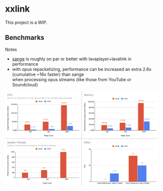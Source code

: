 # xxlink
This project is a WIP.

## Benchmarks

Notes
- [sange](https://github.com/davidzeng0/sange) is roughly on par or better with lavaplayer+lavalink in performance
- with opus repacketizing, performance can be increased an extra 2.6x (cumulative ~16x faster) than sange<br>when processing opus streams (like those from YouTube or Soundcloud)

![](assets/benchmarks.png)
